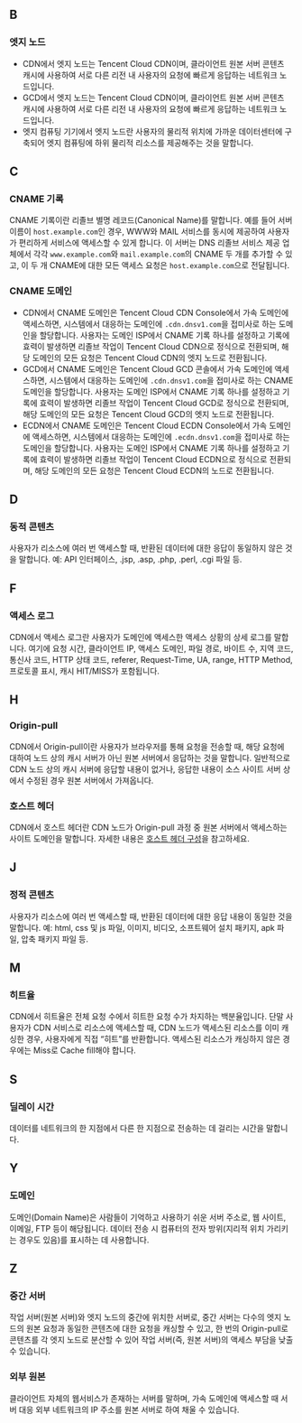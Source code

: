 ## B

### 엣지 노드

- CDN에서 엣지 노드는 Tencent Cloud CDN이며, 클라이언트 원본 서버 콘텐츠 캐시에 사용하여 서로 다른 리전 내 사용자의 요청에 빠르게 응답하는 네트워크 노드입니다.
- GCD에서 엣지 노드는 Tencent Cloud CDN이며, 클라이언트 원본 서버 콘텐츠 캐시에 사용하여 서로 다른 리전 내 사용자의 요청에 빠르게 응답하는 네트워크 노드입니다.
- 엣지 컴퓨팅 기기에서 엣지 노드란 사용자의 물리적 위치에 가까운 데이터센터에 구축되어 엣지 컴퓨팅에 하위 물리적 리소스를 제공해주는 것을 말합니다.

## C

### CNAME 기록

CNAME 기록이란 리졸브 별명 레코드(Canonical Name)를 말합니다.
예를 들어 서버 이름이 `host.example.com`인 경우, WWW와 MAIL 서비스를 동시에 제공하여 사용자가 편리하게 서비스에 액세스할 수 있게 합니다. 이 서버는 DNS 리졸브 서비스 제공 업체에서 각각 `www.example.com`와 `mail.example.com`의 CNAME 두 개를 추가할 수 있고, 이 두 개 CNAME에 대한 모든 액세스 요청은 `host.example.com`으로 전달됩니다.

### CNAME 도메인

- CDN에서 CNAME 도메인은 Tencent Cloud CDN Console에서 가속 도메인에 액세스하면, 시스템에서 대응하는 도메인에 `.cdn.dnsv1.com`을 접미사로 하는 도메인을 할당합니다. 사용자는 도메인 ISP에서 CNAME 기록 하나를 설정하고 기록에 효력이 발생하면 리졸브 작업이 Tencent Cloud CDN으로 정식으로 전환되며, 해당 도메인의 모든 요청은 Tencent Cloud CDN의 엣지 노드로 전환됩니다.
- GCD에서 CNAME 도메인은 Tencent Cloud GCD 콘솔에서 가속 도메인에 액세스하면, 시스템에서 대응하는 도메인에 `.cdn.dnsv1.com`을 접미사로 하는 CNAME 도메인을 할당합니다. 사용자는 도메인 ISP에서 CNAME 기록 하나를 설정하고 기록에 효력이 발생하면 리졸브 작업이 Tencent Cloud GCD로 정식으로 전환되며, 해당 도메인의 모든 요청은 Tencent Cloud GCD의 엣지 노드로 전환됩니다.
- ECDN에서 CNAME 도메인은 Tencent Cloud ECDN Console에서 가속 도메인에 액세스하면, 시스템에서 대응하는 도메인에 `.ecdn.dnsv1.com`을 접미사로 하는 도메인을 할당합니다. 사용자는 도메인 ISP에서 CNAME 기록 하나를 설정하고 기록에 효력이 발생하면 리졸브 작업이 Tencent Cloud ECDN으로 정식으로 전환되며, 해당 도메인의 모든 요청은 Tencent Cloud ECDN의 노드로 전환됩니다.

## D

### 동적 콘텐츠

사용자가 리소스에 여러 번 액세스할 때, 반환된 데이터에 대한 응답이 동일하지 않은 것을 말합니다. 예: API 인터페이스, .jsp, .asp, .php, .perl, .cgi 파일 등.

## F

### 액세스 로그

CDN에서 액세스 로그란 사용자가 도메인에 액세스한 액세스 상황의 상세 로그를 말합니다. 여기에 요청 시간, 클라이언트 IP, 액세스 도메인, 파일 경로, 바이트 수, 지역 코드, 통신사 코드, HTTP 상태 코드, referer, Request-Time, UA, range, HTTP Method, 프로토콜 표시, 캐시 HIT/MISS가 포함됩니다.

## H

### Origin-pull

CDN에서 Origin-pull이란 사용자가 브라우저를 통해 요청을 전송할 때, 해당 요청에 대하여 노드 상의 캐시 서버가 아닌 원본 서버에서 응답하는 것을 말합니다. 일반적으로 CDN 노드 상의 캐시 서버에 응답할 내용이 없거나, 응답한 내용이 소스 사이트 서버 상에서 수정된 경우 원본 서버에서 가져옵니다.

### 호스트 헤더

CDN에서 호스트 헤더란 CDN 노드가 Origin-pull 과정 중 원본 서버에서 액세스하는 사이트 도메인을 말합니다. 자세한 내용은 [호스트 헤더 구성](https://intl.cloud.tencent.com/document/product/228/6293)을 참고하세요.

## J

### 정적 콘텐츠

사용자가 리소스에 여러 번 액세스할 때, 반환된 데이터에 대한 응답 내용이 동일한 것을 말합니다. 예: html, css 및 js 파일, 이미지, 비디오, 소프트웨어 설치 패키지, apk 파일, 압축 패키지 파일 등.

## M

### 히트율

CDN에서 히트율은 전체 요청 수에서 히트한 요청 수가 차지하는 백분율입니다. 단말 사용자가 CDN 서비스로 리소스에 액세스할 때, CDN 노드가 액세스된 리소스를 이미 캐싱한 경우, 사용자에게 직접 “히트”를 반환합니다. 액세스된 리소스가 캐싱하지 않은 경우에는 Miss로 Cache fill해야 합니다.

## S

### 딜레이 시간

데이터를 네트워크의 한 지점에서 다른 한 지점으로 전송하는 데 걸리는 시간을 말합니다.

## Y

### 도메인

도메인(Domain Name)은 사람들이 기억하고 사용하기 쉬운 서버 주소로, 웹 사이트, 이메일, FTP 등이 해당됩니다. 데이터 전송 시 컴퓨터의 전자 방위(지리적 위치 가리키는 경우도 있음)를 표시하는 데 사용합니다.

## Z

### 중간 서버

작업 서버(원본 서버)와 엣지 노드의 중간에 위치한 서버로, 중간 서버는 다수의 엣지 노드의 원본 요청과 동일한 콘텐츠에 대한 요청을 캐싱할 수 있고, 한 번의 Origin-pull로 콘텐츠를 각 엣지 노드로 분산할 수 있어 작업 서버(즉, 원본 서버)의 액세스 부담을 낮출 수 있습니다.

### 외부 원본

클라이언트 자체의 웹서비스가 존재하는 서버를 말하며, 가속 도메인에 액세스할 때 서버 대응 외부 네트워크의 IP 주소를 원본 서버로 하여 채울 수 있습니다.